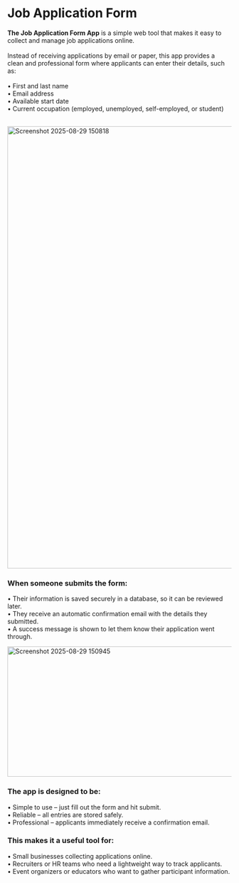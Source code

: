 # Job Application Form

<b>The Job Application Form App</b> is a simple web tool that makes it easy to collect and manage job applications online.<br><br>
Instead of receiving applications by email or paper, this app provides a clean and professional form where applicants can enter their details, such as:<br><br>
• First and last name<br>
• Email address<br>
• Available start date<br>
• Current occupation (employed, unemployed, self-employed, or student)<br><br>

<img width="1737" height="992" alt="Screenshot 2025-08-29 150818" src="https://github.com/user-attachments/assets/9abc68a8-5357-4cff-9b52-ddd569839563" />


###  When someone submits the form:

• Their information is saved securely in a database, so it can be reviewed later.<br>
• They receive an automatic confirmation email with the details they submitted.<br>
• A success message is shown to let them know their application went through.<br>

<img width="667" height="292" alt="Screenshot 2025-08-29 150945" src="https://github.com/user-attachments/assets/b53dd83a-6406-4586-bcf0-09e38af6f009" />


### The app is designed to be:

• Simple to use – just fill out the form and hit submit.<br>
• Reliable – all entries are stored safely.<br>
• Professional – applicants immediately receive a confirmation email.<br>

### This makes it a useful tool for:

• Small businesses collecting applications online.<br>
• Recruiters or HR teams who need a lightweight way to track applicants.<br>
• Event organizers or educators who want to gather participant information.<br>
